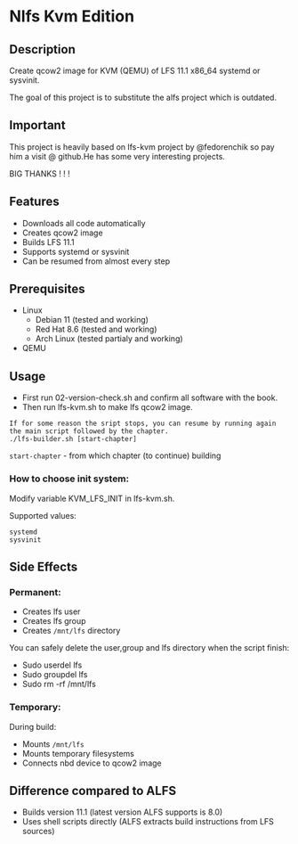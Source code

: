 # Nlfs Kvm Edition

## Description

Create qcow2 image for KVM (QEMU) of LFS 11.1 x86_64 systemd or sysvinit.

The goal of this project is to substitute the alfs project which is outdated.


## Important

This project is heavily based on lfs-kvm project by @fedorenchik so pay him a visit @ github.He has some very interesting projects.

BIG THANKS ! ! !

## Features

* Downloads all code automatically
* Creates qcow2 image
* Builds LFS 11.1
* Supports systemd or sysvinit
* Can be resumed from almost every step

## Prerequisites

* Linux
    - Debian 11 (tested and working)
    - Red Hat 8.6 (tested and working)
    - Arch Linux (tested partialy and working)
* QEMU

## Usage

* First run 02-version-check.sh and confirm all software with the book.
* Then run lfs-kvm.sh to make lfs qcow2 image.

```
If for some reason the sript stops, you can resume by running again the main script followed by the chapter.
./lfs-builder.sh [start-chapter]
```
`start-chapter` - from which chapter (to continue) building

### How to choose init system:

Modify variable KVM_LFS_INIT in lfs-kvm.sh.

Supported values:
```
systemd
sysvinit
```

## Side Effects

### Permanent:

* Creates lfs user
* Creates lfs group
* Creates `/mnt/lfs` directory

You can safely delete the user,group and lfs directory when the script finish:

 - Sudo userdel lfs
 - Sudo groupdel lfs
 - Sudo rm -rf /mnt/lfs

### Temporary:

During build:

* Mounts `/mnt/lfs`
* Mounts temporary filesystems
* Connects nbd device to qcow2 image

## Difference compared to ALFS

* Builds version 11.1 (latest version ALFS supports is 8.0)
* Uses shell scripts directly (ALFS extracts build instructions from LFS
    sources)


